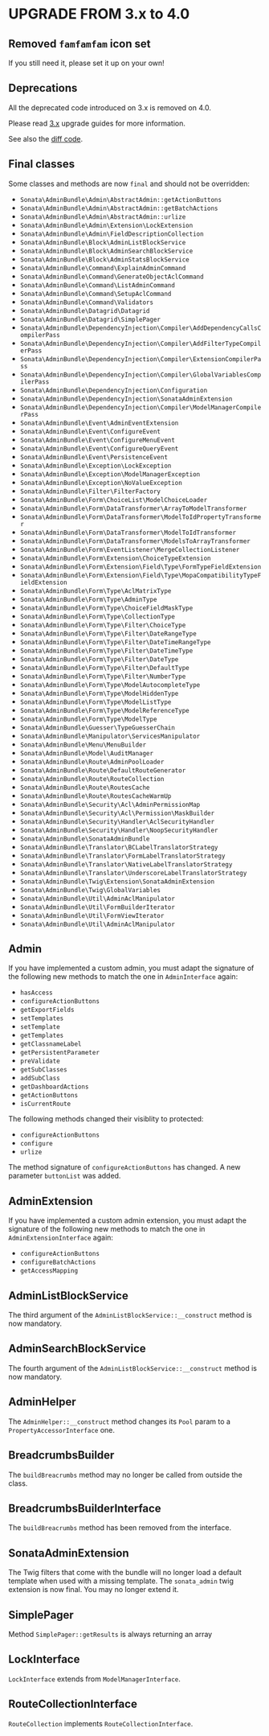 UPGRADE FROM 3.x to 4.0
=======================

## Removed `famfamfam` icon set

If you still need it, please set it up on your own!

## Deprecations

All the deprecated code introduced on 3.x is removed on 4.0.

Please read [3.x](https://github.com/sonata-project/SonataAdminBundle/tree/3.x) upgrade guides for more information.

See also the [diff code](https://github.com/sonata-project/SonataAdminBundle/compare/3.x...4.0.0).

## Final classes

Some classes and methods are now `final` and should not be overridden:

* `Sonata\AdminBundle\Admin\AbstractAdmin::getActionButtons`
* `Sonata\AdminBundle\Admin\AbstractAdmin::getBatchActions`
* `Sonata\AdminBundle\Admin\AbstractAdmin::urlize`
* `Sonata\AdminBundle\Admin\Extension\LockExtension`
* `Sonata\AdminBundle\Admin\FieldDescriptionCollection`
* `Sonata\AdminBundle\Block\AdminListBlockService`
* `Sonata\AdminBundle\Block\AdminSearchBlockService`
* `Sonata\AdminBundle\Block\AdminStatsBlockService`
* `Sonata\AdminBundle\Command\ExplainAdminCommand`
* `Sonata\AdminBundle\Command\GenerateObjectAclCommand`
* `Sonata\AdminBundle\Command\ListAdminCommand`
* `Sonata\AdminBundle\Command\SetupAclCommand`
* `Sonata\AdminBundle\Command\Validators`
* `Sonata\AdminBundle\Datagrid\Datagrid`
* `Sonata\AdminBundle\Datagrid\SimplePager`
* `Sonata\AdminBundle\DependencyInjection\Compiler\AddDependencyCallsCompilerPass`
* `Sonata\AdminBundle\DependencyInjection\Compiler\AddFilterTypeCompilerPass`
* `Sonata\AdminBundle\DependencyInjection\Compiler\ExtensionCompilerPass`
* `Sonata\AdminBundle\DependencyInjection\Compiler\GlobalVariablesCompilerPass`
* `Sonata\AdminBundle\DependencyInjection\Configuration`
* `Sonata\AdminBundle\DependencyInjection\SonataAdminExtension`
* `Sonata\AdminBundle\DependencyInjection\Compiler\ModelManagerCompilerPass`
* `Sonata\AdminBundle\Event\AdminEventExtension`
* `Sonata\AdminBundle\Event\ConfigureEvent`
* `Sonata\AdminBundle\Event\ConfigureMenuEvent`
* `Sonata\AdminBundle\Event\ConfigureQueryEvent`
* `Sonata\AdminBundle\Event\PersistenceEvent`
* `Sonata\AdminBundle\Exception\LockException`
* `Sonata\AdminBundle\Exception\ModelManagerException`
* `Sonata\AdminBundle\Exception\NoValueException`
* `Sonata\AdminBundle\Filter\FilterFactory`
* `Sonata\AdminBundle\Form\ChoiceList\ModelChoiceLoader`
* `Sonata\AdminBundle\Form\DataTransformer\ArrayToModelTransformer`
* `Sonata\AdminBundle\Form\DataTransformer\ModelToIdPropertyTransformer`
* `Sonata\AdminBundle\Form\DataTransformer\ModelToIdTransformer`
* `Sonata\AdminBundle\Form\DataTransformer\ModelsToArrayTransformer`
* `Sonata\AdminBundle\Form\EventListener\MergeCollectionListener`
* `Sonata\AdminBundle\Form\Extension\ChoiceTypeExtension`
* `Sonata\AdminBundle\Form\Extension\Field\Type\FormTypeFieldExtension`
* `Sonata\AdminBundle\Form\Extension\Field\Type\MopaCompatibilityTypeFieldExtension`
* `Sonata\AdminBundle\Form\Type\AclMatrixType`
* `Sonata\AdminBundle\Form\Type\AdminType`
* `Sonata\AdminBundle\Form\Type\ChoiceFieldMaskType`
* `Sonata\AdminBundle\Form\Type\CollectionType`
* `Sonata\AdminBundle\Form\Type\Filter\ChoiceType`
* `Sonata\AdminBundle\Form\Type\Filter\DateRangeType`
* `Sonata\AdminBundle\Form\Type\Filter\DateTimeRangeType`
* `Sonata\AdminBundle\Form\Type\Filter\DateTimeType`
* `Sonata\AdminBundle\Form\Type\Filter\DateType`
* `Sonata\AdminBundle\Form\Type\Filter\DefaultType`
* `Sonata\AdminBundle\Form\Type\Filter\NumberType`
* `Sonata\AdminBundle\Form\Type\ModelAutocompleteType`
* `Sonata\AdminBundle\Form\Type\ModelHiddenType`
* `Sonata\AdminBundle\Form\Type\ModelListType`
* `Sonata\AdminBundle\Form\Type\ModelReferenceType`
* `Sonata\AdminBundle\Form\Type\ModelType`
* `Sonata\AdminBundle\Guesser\TypeGuesserChain`
* `Sonata\AdminBundle\Manipulator\ServicesManipulator`
* `Sonata\AdminBundle\Menu\MenuBuilder`
* `Sonata\AdminBundle\Model\AuditManager`
* `Sonata\AdminBundle\Route\AdminPoolLoader`
* `Sonata\AdminBundle\Route\DefaultRouteGenerator`
* `Sonata\AdminBundle\Route\RouteCollection`
* `Sonata\AdminBundle\Route\RoutesCache`
* `Sonata\AdminBundle\Route\RoutesCacheWarmUp`
* `Sonata\AdminBundle\Security\Acl\AdminPermissionMap`
* `Sonata\AdminBundle\Security\Acl\Permission\MaskBuilder`
* `Sonata\AdminBundle\Security\Handler\AclSecurityHandler`
* `Sonata\AdminBundle\Security\Handler\NoopSecurityHandler`
* `Sonata\AdminBundle\SonataAdminBundle`
* `Sonata\AdminBundle\Translator\BCLabelTranslatorStrategy`
* `Sonata\AdminBundle\Translator\FormLabelTranslatorStrategy`
* `Sonata\AdminBundle\Translator\NativeLabelTranslatorStrategy`
* `Sonata\AdminBundle\Translator\UnderscoreLabelTranslatorStrategy`
* `Sonata\AdminBundle\Twig\Extension\SonataAdminExtension`
* `Sonata\AdminBundle\Twig\GlobalVariables`
* `Sonata\AdminBundle\Util\AdminAclManipulator`
* `Sonata\AdminBundle\Util\FormBuilderIterator`
* `Sonata\AdminBundle\Util\FormViewIterator`
* `Sonata\AdminBundle\Util\AdminAclManipulator`

## Admin
If you have implemented a custom admin, you must adapt the signature of the following new methods to match the one in `AdminInterface` again:
 * `hasAccess`
 * `configureActionButtons`
 * `getExportFields`
 * `setTemplates`
 * `setTemplate`
 * `getTemplates`
 * `getClassnameLabel`
 * `getPersistentParameter`
 * `preValidate`
 * `getSubClasses`
 * `addSubClass`
 * `getDashboardActions`
 * `getActionButtons`
 * `isCurrentRoute`

The following methods changed their visiblity to protected:
 * `configureActionButtons`
 * `configure`
 * `urlize`

The method signature of `configureActionButtons` has changed. A new parameter `buttonList` was added.

## AdminExtension
If you have implemented a custom admin extension, you must adapt the signature of the following new methods to match the one in `AdminExtensionInterface` again:
 * `configureActionButtons`
 * `configureBatchActions`
 * `getAccessMapping`

## AdminListBlockService
The third argument of the `AdminListBlockService::__construct` method is now mandatory.

## AdminSearchBlockService
The fourth argument of the `AdminListBlockService::__construct` method is now mandatory.

## AdminHelper
The `AdminHelper::__construct` method changes its `Pool` param to a `PropertyAccessorInterface` one.

## BreadcrumbsBuilder
The `buildBreacrumbs` method may no longer be called from outside the class.

## BreadcrumbsBuilderInterface
The `buildBreacrumbs` method has been removed from the interface.

## SonataAdminExtension
The Twig filters that come with the bundle will no longer load a default template when used with a missing template.
The `sonata_admin` twig extension is now final. You may no longer extend it.

## SimplePager
Method `SimplePager::getResults` is always returning an array

## LockInterface
`LockInterface` extends from `ModelManagerInterface`.

## RouteCollectionInterface
`RouteCollection` implements `RouteCollectionInterface`.
